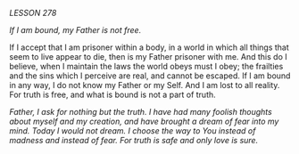 *LESSON 278*

*If I am bound, my Father is not free.*

If I accept that I am prisoner within a body, in a world in which all things that seem to live appear to die, then is my Father prisoner with me. And this do I believe, when I maintain the laws the world obeys must I obey; the frailties and the sins which I perceive are real, and cannot be escaped. If I am bound in any way, I do not know my Father or my Self. And I am lost to all reality. For truth is free, and what is bound is not a part of truth.

_Father, I ask for nothing but the truth. I have had many foolish thoughts about myself and my creation, and have brought a dream of fear into my mind. Today I would not dream. I choose the way to You instead of madness and instead of fear. For truth is safe and only love is sure._